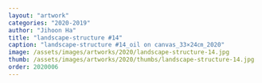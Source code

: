 ```yaml
---
layout: "artwork"
categories: "2020-2019"
author: "Jihoon Ha"
title: "landscape-structure #14"
caption: "landscape-structure #14_oil on canvas_33×24㎝_2020"
image: /assets/images/artworks/2020/landscape-structure-14.jpg
thumb: /assets/images/artworks/2020/thumbs/landscape-structure-14.jpg
order: 2020006
---
```

